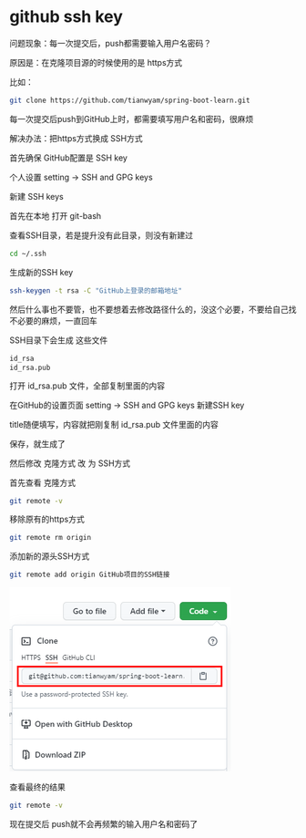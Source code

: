 

# github ssh key



问题现象：每一次提交后，push都需要输入用户名密码？





原因是：在克隆项目源的时候使用的是 https方式

比如：

~~~bash
git clone https://github.com/tianwyam/spring-boot-learn.git
~~~



每一次提交后push到GitHub上时，都需要填写用户名和密码，很麻烦



解决办法：把https方式换成 SSH方式 







首先确保 GitHub配置是 SSH key



个人设置 setting -> SSH and GPG keys 



新建 SSH keys



首先在本地 打开 git-bash



查看SSH目录，若是提升没有此目录，则没有新建过

~~~bash
cd ~/.ssh
~~~



生成新的SSH key

~~~bash
ssh-keygen -t rsa -C "GitHub上登录的邮箱地址"
~~~



然后什么事也不要管，也不要想着去修改路径什么的，没这个必要，不要给自己找不必要的麻烦，一直回车



SSH目录下会生成 这些文件

~~~
id_rsa
id_rsa.pub
~~~



打开 id_rsa.pub 文件，全部复制里面的内容



在GitHub的设置页面 setting  -> SSH and GPG keys  新建SSH key

title随便填写，内容就把刚复制 id_rsa.pub 文件里面的内容



保存，就生成了



然后修改 克隆方式 改 为 SSH方式



首先查看 克隆方式

~~~bash
git remote -v
~~~





移除原有的https方式

~~~bash
git remote rm origin
~~~



添加新的源头SSH方式

~~~bash
git remote add origin GitHub项目的SSH链接
~~~



![1629638478935](img\github_ssh_remote.png)





查看最终的结果

~~~bash
git remote -v
~~~







现在提交后 push就不会再频繁的输入用户名和密码了





